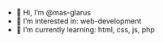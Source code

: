 - 👋 Hi, I’m @mas-glarus
- 👀 I’m interested in: web-development
- 🌱 I’m currently learning: html, css, js, php


<!---
mas-glarus/mas-glarus is a ✨ special ✨ repository because its `README.md` (this file) appears on your GitHub profile.
You can click the Preview link to take a look at your changes.
--->
